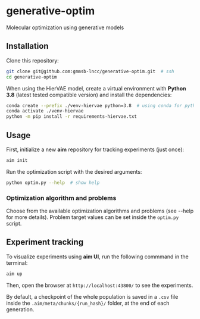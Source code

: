 # generative-optim
Molecular optimization using generative models

## Installation
Clone this repository:

```bash
git clone git@github.com:gmmsb-lncc/generative-optim.git  # ssh
cd generative-optim
```

When using the HierVAE model, create a virtual environment with **Python 3.8** (latest tested compatible version) and install the dependencies:

```bash
conda create --prefix ./venv-hiervae python=3.8  # using conda for python 3.8
conda activate ./venv-hiervae
python -m pip install -r requirements-hiervae.txt
```

## Usage
First, initialize a new **aim** repository for tracking experiments (just once):
```bash
aim init
```

Run the optimization script with the desired arguments:
```bash
python optim.py --help  # show help
```

### Optimization algorithm and problems
Choose from the available optimization algorithms and problems (see --help for more details). Problem target values can be set inside the `optim.py` script.

## Experiment tracking
To visualize experiments using **aim UI**, run the following commmand in the terminal:
```bash
aim up
```

Then, open the browser at `http://localhost:43800/` to see the experiments.

By default, a checkpoint of the whole population is saved in a `.csv` file inside the `.aim/meta/chunks/{run_hash}/` folder, at the end of each generation.

